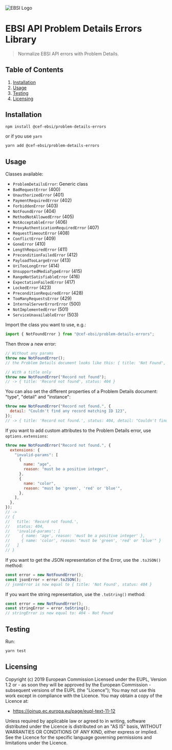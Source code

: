![EBSI Logo](https://ec.europa.eu/digital-building-blocks/wikis/images/logo/default-space-logo.svg)

# EBSI API Problem Details Errors Library

> Normalize EBSI API errors with Problem Details.

## Table of Contents

1. [Installation](#Installation)
2. [Usage](#Usage)
3. [Testing](#Testing)
4. [Licensing](#Licensing)

## Installation

```sh
npm install @cef-ebsi/problem-details-errors
```

or if you use `yarn`

```sh
yarn add @cef-ebsi/problem-details-errors
```

## Usage

Classes available:

- `ProblemDetailsError`: Generic class
- `BadRequestError` (400)
- `UnauthorizedError` (401)
- `PaymentRequiredError` (402)
- `ForbiddenError` (403)
- `NotFoundError` (404)
- `MethodNotAllowedError` (405)
- `NotAcceptableError` (406)
- `ProxyAuthenticationRequiredError` (407)
- `RequestTimeoutError` (408)
- `ConflictError` (409)
- `GoneError` (410)
- `LengthRequiredError` (411)
- `PreconditionFailedError` (412)
- `PayloadTooLargeError` (413)
- `UriTooLongError` (414)
- `UnsupportedMediaTypeError` (415)
- `RangeNotSatisfiableError` (416)
- `ExpectationFailedError` (417)
- `LockedError` (423)
- `PreconditionRequiredError` (428)
- `TooManyRequestsError` (429)
- `InternalServerErrorError` (500)
- `NotImplementedError` (501)
- `ServiceUnavailableError` (503)

Import the class you want to use, e.g.:

```js
import { NotFoundError } from "@cef-ebsi/problem-details-errors";
```

Then throw a new error:

```js
// Without any params
throw new NotFoundError();
// the Problem Details document looks like this: { title: 'Not Found', status: 404 }

// With a title only
throw new NotFoundError("Record not found");
// -> { title: 'Record not found', status: 404 }
```

You can also set the different properties of a Problem Details document: "type", "detail" and "instance":

```js
throw new NotFoundError("Record not found.", {
  detail: "Couldn't find any record matching ID 123",
});
// -> { title: 'Record not found.', status: 404, detail: "Couldn't find any record matching ID 123" }
```

If you want to add custom attributes to the Problem Details error, use `options.extensions`:

```js
throw new NotFoundError("Record not found.", {
  extensions: {
    "invalid-params": [
      {
        name: "age",
        reason: "must be a positive integer",
      },
      {
        name: "color",
        reason: "must be 'green', 'red' or 'blue'",
      },
    ],
  },
});
// ->
// {
//   title: 'Record not found.',
//   status: 404,
//   'invalid-params': [
//     { name: 'age', reason: 'must be a positive integer' },
//     { name: 'color', reason: "must be 'green', 'red' or 'blue'" }
//   ]
// }
```

If you want to get the JSON representation of the Error, use the `.toJSON()` method:

```js
const error = new NotFoundError();
const jsonError = error.toJSON();
// jsonError is now equal to { title: 'Not Found', status: 404 }
```

If you want the string representation, use the `.toString()` method:

```js
const error = new NotFoundError();
const stringError = error.toString();
// stringError is now equal to: 404 - Not Found
```

## Testing

Run:

```sh
yarn test
```

## Licensing

Copyright (c) 2019 European Commission
Licensed under the EUPL, Version 1.2 or - as soon they will be approved by the European Commission - subsequent versions of the EUPL (the "Licence");
You may not use this work except in compliance with the Licence.
You may obtain a copy of the Licence at:

- <https://joinup.ec.europa.eu/page/eupl-text-11-12>

Unless required by applicable law or agreed to in writing, software distributed under the Licence is distributed on an "AS IS" basis, WITHOUT WARRANTIES OR CONDITIONS OF ANY KIND, either express or implied. See the Licence for the specific language governing permissions and limitations under the Licence.
